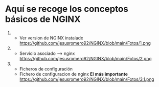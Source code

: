 # Aquí se recoge los conceptos básicos de NGINX

1. - Ver version de NGINX instalado
      https://github.com/jesusromero92/NGINX/blob/main/Fotos/1.png
      
2. - Servicio asociado --> nginx
    https://github.com/jesusromero92/NGINX/blob/main/Fotos/2.png
    
    
3. - Ficheros de configuración
   - Fichero de configuracion de nginx **El más importante**
    https://github.com/jesusromero92/NGINX/blob/main/Fotos/3.1.png
